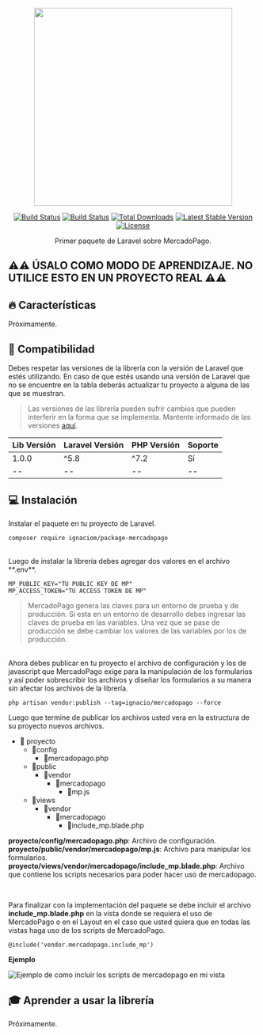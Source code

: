 <p align="center"><img src="https://i.imgur.com/pbVb1q2.png" width="400"></p>

<p align="center">
<a href="https://travis-ci.org/laravel/framework" rel="nofollow"><img src="https://camo.githubusercontent.com/88861b709123d23a028c2fd3ee2362d4d0a74927/68747470733a2f2f7472617669732d63692e6f72672f6c61726176656c2f6672616d65776f726b2e737667" alt="Build Status" data-canonical-src="https://travis-ci.org/laravel/framework.svg" style="max-width:100%;"></a>
<a href="https://packagist.org/packages/ignaciom/package-mercadopago"><img src="https://poser.pugx.org/ignaciom/package-mercadopago/v/stable" alt="Build Status"></a>
<a href="https://packagist.org/packages/ignaciom/package-mercadopago"><img src="https://poser.pugx.org/ignaciom/package-mercadopago/downloads" alt="Total Downloads"></a>
<a href="https://packagist.org/packages/ignaciom/package-mercadopago"><img src="https://poser.pugx.org/ignaciom/package-mercadopago/v/unstable" alt="Latest Stable Version"></a>
<a href="https://packagist.org/packages/ignaciom/package-mercadopago"><img src="https://poser.pugx.org/ignaciom/package-mercadopago/license" alt="License"></a>
</p>

<center>Primer paquete de Laravel sobre MercadoPago.</center>

## ⚠️⚠️ ÚSALO COMO MODO DE APRENDIZAJE. NO UTILICE ESTO EN UN PROYECTO REAL ⚠️⚠️

## :fire: Características
Próximamente.

## :wrench: Compatibilidad

Debes respetar las versiones de la librería con la versión de Laravel que estés utilizando.
En caso de que estés usando una versión de Laravel que no se encuentre en la tabla deberás actualizar tu proyecto a alguna de las que se muestran.

> Las versiones de las librería pueden sufrir cambios que pueden interferir en la forma que se implementa. Mantente informado de las versiones [aquí](https://www.google.com).

| Lib Versión | Laravel Versión | PHP Versión| Soporte |
|--|--|--|--|
| 1.0.0 | ^5.8 | ^7.2 | Sí |
|--|--|--|--|


## :computer: Instalación
Instalar el paquete en tu proyecto de Laravel.

    composer require ignaciom/package-mercadopago
<br>
Luego de instalar la librería debes agregar dos valores en el archivo **.env**.

    MP_PUBLIC_KEY="TU PUBLIC KEY DE MP"
    MP_ACCESS_TOKEN="TU ACCESS TOKEN DE MP"

> MercadoPago genera las claves para un entorno de prueba y de producción. 
> Si esta en un entorno de desarrollo debes ingresar las claves de prueba en las variables. Una vez que se pase de producción se debe cambiar los valores de las variables por los de producción. 

<br>
 Ahora debes publicar en tu proyecto el archivo de configuración y los de javascript que MercadoPago exige para la manipulación de los formularios y así poder sobrescribir los archivos y diseñar los formularios a su manera sin afectar los archivos de la librería. 

    php artisan vendor:publish --tag=ignacio/mercadopago --force

Luego que termine de publicar los archivos usted vera en la estructura de su proyecto nuevos archivos. 

 - :open_file_folder: proyecto
	 - :open_file_folder:config
		 - :page_facing_up:mercadopago.php
	 - :open_file_folder:public 
		 - :open_file_folder:vendor
			 - :open_file_folder:mercadopago
				 - :page_facing_up:mp.js
	 -  :open_file_folder:views
		 -  :open_file_folder:vendor
			 - :open_file_folder:mercadopago
				 - :page_facing_up:include_mp.blade.php

**proyecto/config/mercadopago.php**: Archivo de configuración. <br>
**proyecto/public/vendor/mercadopago/mp.js**: Archivo para manipular los formularios. <br>
**proyecto/views/vendor/mercadopago/include_mp.blade.php**: Archivo que contiene los scripts necesarios para poder hacer uso de mercadopago. <br>

<br>

Para finalizar con la implementación del paquete se debe incluir el archivo **include_mp.blade.php** en la vista donde se requiera el uso de MercadoPago o en el Layout en el caso que usted quiera que en todas las vistas haga uso de los scripts de MercadoPago.

    @include('vendor.mercadopago.include_mp')

**Ejemplo**

![Ejemplo de como incluir los scripts de mercadopago en mi vista](https://imgur.com/zZ31l37.png)



## :mortar_board: Aprender a usar la librería

Próximamente.
<!-- Puedes encontrar la documentación completa [aqui](https://www.google.com). -->

